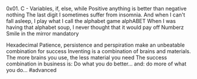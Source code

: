 0x01. C - Variables, if, else, while
Positive anything is better than negative nothing
The last digit
I sometimes suffer from insomnia. And when I can't fall asleep, I play what I call the alphabet game
alphABET
When I was having that alphabet soup, I never thought that it would pay off
Numberz
Smile in the mirror
mandatory

Hexadecimal
Patience, persistence and perspiration make an unbeatable combination for success
Inventing is a combination of brains and materials. The more brains you use, the less material you need
The success combination in business is: Do what you do better... and: do more of what you do...
#advanced

